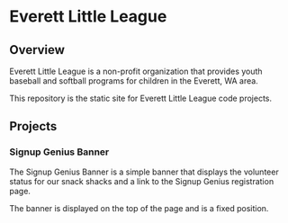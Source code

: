 # Everett Little League

## Overview

Everett Little League is a non-profit organization that provides youth baseball and softball programs for children in the Everett, WA area.

This repository is the static site for Everett Little League code projects.

## Projects

### Signup Genius Banner

The Signup Genius Banner is a simple banner that displays the volunteer status for our snack shacks and a link to the Signup Genius registration page.

The banner is displayed on the top of the page and is a fixed position.

